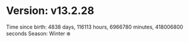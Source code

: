 # Version: v13.2.28
Time since birth: 4838 days, 116113 hours, 6966780 minutes, 418006800 seconds
Season: Winter ❄️
